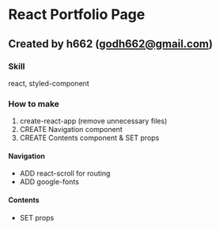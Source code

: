 # React Portfolio Page

## Created by h662 (<godh662@gmail.com>)

### Skill

react, styled-component

### How to make

1. create-react-app (remove unnecessary files)
2. CREATE Navigation component
3. CREATE Contents component & SET props

#### Navigation

- ADD react-scroll for routing
- ADD google-fonts

#### Contents

- SET props
